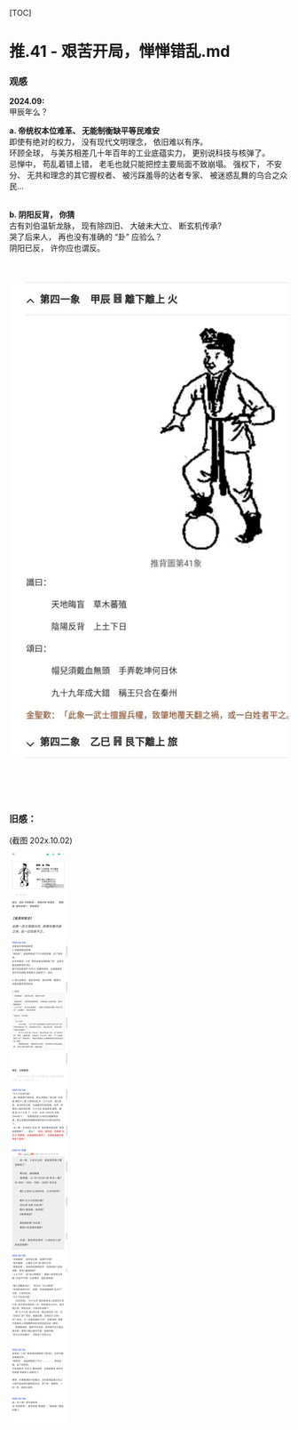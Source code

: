 [TOC]  

# 推.41 - 艰苦开局，惮惮错乱.md 

### 观感 

**2024.09:**  <br> 
甲辰年么？ <br> 

**a. 帝统权本位难革、 无能制衡缺平等民难安**<br> 
即使有绝对的权力， 没有现代文明理念， 依旧难以有序。 <br> 
环顾全球， 与美苏相差几十年百年的工业底蕴实力， 更别说科技与核弹了。 <br> 
忌惮中， 苟乱着错上错， 老毛也就只能把控主要局面不致崩塌。 强权下， 不安分、 无共和理念的其它握权者、 被污踩羞辱的达者专家、 被迷惑乱舞的乌合之众民... <br> 
<br> 

**b. 阴阳反背， 你猜**  <br> 
古有刘伯温斩龙脉， 现有除四旧、 大破未大立、 断玄机传承? <br> 
哭了后来人， 再也没有准确的 “卦” 应验么？ <br> 
阴阳已反， 许你应也谓反。 <br> 
<br> 
<br> 


![本图](res/推.41a.jpg) <br><br> 
<br> 
<br> 
<br> 


### 旧感： 
(截图 202x.10.02)<br> 

![旧感](res/推.41b.jpg) <br><br> 
<br> 
